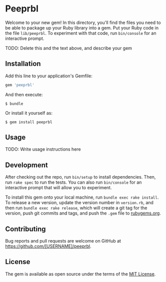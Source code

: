 # Peeprbl

Welcome to your new gem! In this directory, you'll find the files you need to be able to package up your Ruby library into a gem. Put your Ruby code in the file `lib/peeprbl`. To experiment with that code, run `bin/console` for an interactive prompt.

TODO: Delete this and the text above, and describe your gem

## Installation

Add this line to your application's Gemfile:

```ruby
gem 'peeprbl'
```

And then execute:

    $ bundle

Or install it yourself as:

    $ gem install peeprbl

## Usage

TODO: Write usage instructions here

## Development

After checking out the repo, run `bin/setup` to install dependencies. Then, run `rake spec` to run the tests. You can also run `bin/console` for an interactive prompt that will allow you to experiment.

To install this gem onto your local machine, run `bundle exec rake install`. To release a new version, update the version number in `version.rb`, and then run `bundle exec rake release`, which will create a git tag for the version, push git commits and tags, and push the `.gem` file to [rubygems.org](https://rubygems.org).

## Contributing

Bug reports and pull requests are welcome on GitHub at https://github.com/[USERNAME]/peeprbl.


## License

The gem is available as open source under the terms of the [MIT License](http://opensource.org/licenses/MIT).

